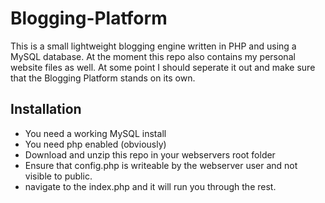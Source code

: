 # Blogging-Platform

This is a small lightweight blogging engine written in PHP and using a MySQL database. At the moment this repo also contains my personal website files as well. At some point I should seperate it out and make sure that the Blogging Platform stands on its own.

## Installation

- You need a working MySQL install
- You need php enabled (obviously)
- Download and unzip this repo in your webservers root folder
- Ensure that config.php is writeable by the webserver user and not visible to public.
- navigate to the index.php and it will run you through the rest.
